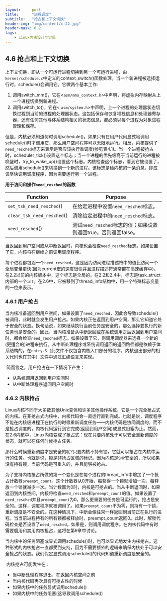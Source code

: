 ```yaml
---
layout:     post
title:      "进程调度"
subtitle:   "抢占和上下文切换"
header-img: "img/content/c-22.jpg"
header-mask: 0.2
tags:
    - Linux内核设计与实现
---
```




## 4.6 抢占和上下文切换

​		上下文切换，即从一个可运行进程切换到另一个可运行进程，由`kernel/schedule.c`中定义的context_switch()函数处理。当一个新进程被选择运行时，schedule()会调用它。它做两个基本工作:

1. 调用switch_mm()，它在&lt;`asm/mmu_context.h`&gt;中声明，将虚拟内存映射从上一个进程切换到新进程。
2. 调用switch_to()，它在&lt; `asm/system.h`&gt;中声明，上一个进程的处理器状态切换过程到当前的进程的处理器状态。这包括保存和恢复堆栈信息和处理器寄存器，还有任何其他与体系结构相关的状态信息，都必须以每个进程为对象进程管理和保存。

​		但是，内核必须知道何时调用schedule()。如果只有在用户代码显式地调用schedule()时才调用它，那么用户空间程序可以无限地运行。相反，内核提供了`need_resched`标志来表示是否应该执行重调度(参见表4.1)。当一个进程被抢占时，scheduler_tick()设置这个标志；当一个进程的优先级高于当前运行的进程被唤醒时，try_to_wake_up()设置这个标志。内核检查这个标志，看到它被设置了，然后调用schedule()来切换到一个新的进程。该标志是给内核的一条消息，即应该尽快调用调度程序，因为需要运行另一个进程。

**用于访问和操作`need_resched`的函数**

|Function |Purpose|
|----|----|
|`set_tsk_need_resched`() |在给定进程中设置`need_resched`标志。|
|`clear_tsk_need_resched`() |清除给定进程中的`need_resched`标志。|
|`need_resched`() |测试`need_resched`标志的值；如果设置则返回true，否则返回false。|

​		当返回到用户空间或从中断返回时，内核也会检查`need_resched`标志。如果设置了它，内核将在继续之前调用调度程序。

​		每个进程都包涵一个`need_resched`，这是因为访问进程描述符中的值比访问一个全局变量更快(因为current宏的速度很快并且进程描述符通常都在高速缓存中)。在2.2以前的内核版本中，这个标志是全局的。在2.2和2.4中，标志是task_struct内部的一个`int`。在2.6中，它被移到了thread_info结构中，用一个特殊标志变量的一位来表示。

### 4.6.1 用户抢占

​		当内核准备返回到用户空间，如果设置了`need_resched`，因此会导致schedule()被调用，此时就会发生用户抢占。如果内核正在返回到用户空间，那么它知道它处于安全的状态。换句话说，如果继续执行当前任务是安全的，那么选择要执行的新任务也是安全的。因此，当内核准备从中断返回或在系统调用之后返回到用户空间时，都会检查`need_resched`标志。如果设置了它，则调用调度器来选择一个新的(更适合的)进程来执行。从中断处理程序或系统调用返回的返回路径都是依赖于体系结构的，在`entry.S`（此文件不仅包含内核入口部分的程序，内核退出部分的相关代码也在其中）文件中通过汇编语言来实现。

​		简而言之，用户抢占在一下情况下产生：

- 从系统调用返回到用户空间时
- 从中断处理程序返回用户空间时

### 4.6.2 内核抢占

​		Linux内核不同于大多数其他Unix变体和许多其他操作系统，它是一个完全抢占式的内核。在非抢占式内核中，内核代码会一直运行直到完成。也就是说，调度程序不能在内核级进程正在执行的时候重新调度任务——内核代码是协同调度的，而不是抢占调度的，内核代码运行到它完成(返回到用户空间)或显式阻塞为止。然而，在2.6内核中，Linux内核变成了抢占式：现在只要内核处于可以安全重新调度的状态，就可以在任何时候抢占任务。

​		那什么时候重新调度才是安全的呢?只要内核不持有锁，它就可以抢占在内核中运行的任务。也就是说，锁是非抢占区域的标记。因为内核是`SMP`安全的，所以如果没有持有锁，当前代码是可重入的，并且能够被抢占。

​		为了支持内核抢占所做的第一个变化是在每个进程的thread_info中增加了一个抢占计数器`preempt_count`。这个计数器从0开始，每获得一个锁就增加一次，每释放一个锁就减少一次。当计数器为0时，内核是可抢占的。当从中断返回时，如果返回到内核空间，内核将检查`need_resched`和`preempt_count`的值。如果设置了`need_resched`并且`preempt_count`为0，那么更重要的任务是可运行的，抢占是安全的。这样，调度程序就被调用了。如果`preempt_count`不为零，则持有一个锁，重新调度是不安全的。在这种情况下，中断会像往常一样返回到当前正在执行的进程。当当前进程持有的所有锁都被释放时，preempt_count返回0。此时，解锁代码检查是否设置了`need_resched`。如果是，则调用调度程序。在内核代码中有时需要启用和禁用内核抢占，这将在第9章中讨论。

​		当内核中的任务阻塞或显式调用schedule()时，也可以显式地发生内核抢占。这种形式的内核抢占一直都受到支持，因为不需要额外的逻辑来确保内核处于可以安全抢占的状态。我们假定显式调用schedule()的代码知道重新调度是安全的。

​		内核抢占可能发生在：

- 当中断处理程序退出，在返回内核空间之前
- 当内核代码再次具有可抢占性的时候
- 如果内核中的任务显式调用schedule()
- 如果内核中的任务阻塞(这导致调用schedule())


